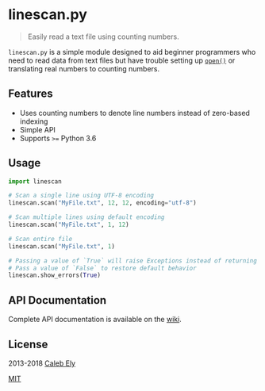 # linescan.py

> Easily read a text file using counting numbers.

`linescan.py` is a simple module designed to aid beginner programmers who need to read data from text files but have trouble setting up [`open()`](http://docs.python.org/3/library/functions.html#open) or translating real numbers to counting numbers.

## Features

- Uses counting numbers to denote line numbers instead of zero-based indexing
- Simple API
- Supports `>=` Python 3.6

## Usage

```python
import linescan

# Scan a single line using UTF-8 encoding
linescan.scan("MyFile.txt", 12, 12, encoding="utf-8")

# Scan multiple lines using default encoding
linescan.scan("MyFile.txt", 1, 12)

# Scan entire file
linescan.scan("MyFile.txt", 1)

# Passing a value of `True` will raise Exceptions instead of returning `False`
# Pass a value of `False` to restore default behavior
linescan.show_errors(True)
```

## API Documentation

Complete API documentation is available on the [wiki](https://github.com/le717/linescan.py/wiki/).

## License

2013-2018 [Caleb Ely](https://CodeTri.net)

[MIT](LICENSE)
